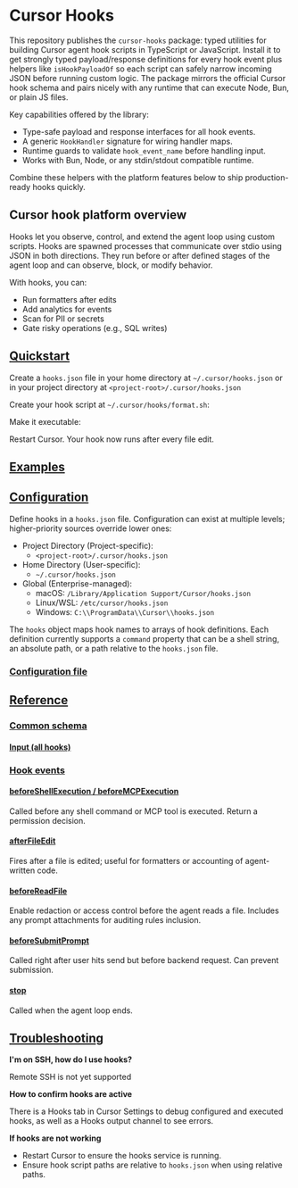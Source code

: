 # Cursor Hooks

This repository publishes the `cursor-hooks` package: typed utilities for building Cursor agent hook scripts in TypeScript or JavaScript. Install it to get strongly typed payload/response definitions for every hook event plus helpers like `isHookPayloadOf` so each script can safely narrow incoming JSON before running custom logic. The package mirrors the official Cursor hook schema and pairs nicely with any runtime that can execute Node, Bun, or plain JS files.

Key capabilities offered by the library:
- Type-safe payload and response interfaces for all hook events.
- A generic `HookHandler` signature for wiring handler maps.
- Runtime guards to validate `hook_event_name` before handling input.
- Works with Bun, Node, or any stdin/stdout compatible runtime.

Combine these helpers with the platform features below to ship production-ready hooks quickly.

## Cursor hook platform overview

Hooks let you observe, control, and extend the agent loop using custom scripts. Hooks are spawned processes that communicate over stdio using JSON in both directions. They run before or after defined stages of the agent loop and can observe, block, or modify behavior.

With hooks, you can:

-   Run formatters after edits
-   Add analytics for events
-   Scan for PII or secrets
-   Gate risky operations (e.g., SQL writes)

## [Quickstart](https://cursor.com/docs/agent/hooks#quickstart)

Create a `hooks.json` file in your home directory at `~/.cursor/hooks.json` or in your project directory at `<project-root>/.cursor/hooks.json`

Create your hook script at `~/.cursor/hooks/format.sh`:

Make it executable:

Restart Cursor. Your hook now runs after every file edit.

## [Examples](https://cursor.com/docs/agent/hooks#examples)

## [Configuration](https://cursor.com/docs/agent/hooks#configuration)

Define hooks in a `hooks.json` file. Configuration can exist at multiple levels; higher-priority sources override lower ones:

-   Project Directory (Project-specific):
    -   `<project-root>/.cursor/hooks.json`
-   Home Directory (User-specific):
    -   `~/.cursor/hooks.json`
-   Global (Enterprise-managed):
    -   macOS: `/Library/Application Support/Cursor/hooks.json`
    -   Linux/WSL: `/etc/cursor/hooks.json`
    -   Windows: `C:\\ProgramData\\Cursor\\hooks.json`

The `hooks` object maps hook names to arrays of hook definitions. Each definition currently supports a `command` property that can be a shell string, an absolute path, or a path relative to the `hooks.json` file.

### [Configuration file](https://cursor.com/docs/agent/hooks#configuration-file)

## [Reference](https://cursor.com/docs/agent/hooks#reference)

### [Common schema](https://cursor.com/docs/agent/hooks#common-schema)

#### [Input (all hooks)](https://cursor.com/docs/agent/hooks#input-all-hooks)

### [Hook events](https://cursor.com/docs/agent/hooks#hook-events)

#### [beforeShellExecution / beforeMCPExecution](https://cursor.com/docs/agent/hooks#beforeshellexecution-beforemcpexecution)

Called before any shell command or MCP tool is executed. Return a permission decision.

#### [afterFileEdit](https://cursor.com/docs/agent/hooks#afterfileedit)

Fires after a file is edited; useful for formatters or accounting of agent-written code.

#### [beforeReadFile](https://cursor.com/docs/agent/hooks#beforereadfile)

Enable redaction or access control before the agent reads a file. Includes any prompt attachments for auditing rules inclusion.

#### [beforeSubmitPrompt](https://cursor.com/docs/agent/hooks#beforesubmitprompt)

Called right after user hits send but before backend request. Can prevent submission.

#### [stop](https://cursor.com/docs/agent/hooks#stop)

Called when the agent loop ends.

## [Troubleshooting](https://cursor.com/docs/agent/hooks#troubleshooting)

**I'm on SSH, how do I use hooks?**

Remote SSH is not yet supported

**How to confirm hooks are active**

There is a Hooks tab in Cursor Settings to debug configured and executed hooks, as well as a Hooks output channel to see errors.

**If hooks are not working**

-   Restart Cursor to ensure the hooks service is running.
-   Ensure hook script paths are relative to `hooks.json` when using relative paths.
